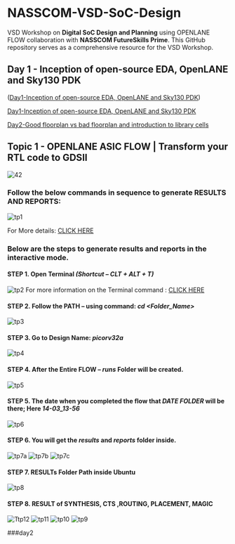 # NASSCOM-VSD-SoC-Design
VSD Workshop on **Digital SoC Design and Planning** using OPENLANE FLOW collaboration with **NASSCOM FutureSkills Prime**.
This GitHub repository serves as a comprehensive resource for the VSD Workshop.

## <h2 id="day1">Day 1 - Inception of open-source EDA, OpenLANE and Sky130 PDK</h2>([Day1-Inception of open-source EDA, OpenLANE and Sky130 PDK]())

[Day1-Inception of open-source EDA, OpenLANE and Sky130 PDK]()

[Day2-Good floorplan vs bad floorplan and introduction to library cells](#day2)
## Topic 1 -  OPENLANE ASIC FLOW | Transform your RTL code to GDSII 
![42](https://github.com/ursbestfriend/NASSCOM-VSD-SoC-Design/assets/125972379/e3e50092-f4ae-400e-9a25-885c6811a433)

### Follow the below commands in sequence to generate RESULTS AND REPORTS:
![tp1](https://github.com/ursbestfriend/NASSCOM-VSD-SoC-Design/assets/125972379/804d88cc-faa2-4b93-8071-39e02b657d65)
  
For More details:  [CLICK HERE](https://github.com/The-OpenROAD-Project/OpenLane/blob/master/docs/source/reference/interactive_mode.md)

### Below are the steps to generate results and reports in the interactive mode.
#### STEP 1.	Open Terminal *(Shortcut – CLT + ALT + T)*
![tp2](https://github.com/ursbestfriend/NASSCOM-VSD-SoC-Design/assets/125972379/732b66c9-d64f-44bc-95ba-7752a2fe646a)
For more information on the Terminal command : [CLICK HERE](https://help.ubuntu.com/community/UsingTheTerminal)
#### STEP 2.	Follow the PATH – using command: *cd  <Folder_Name>*
![tp3](https://github.com/ursbestfriend/NASSCOM-VSD-SoC-Design/assets/125972379/8024d2d4-413b-4c0a-a981-8a3321207e2d)
#### STEP 3.	Go to Design Name: *picorv32a*
 ![tp4](https://github.com/ursbestfriend/NASSCOM-VSD-SoC-Design/assets/125972379/4bebafdc-486c-4507-b802-2005c0bcd256)
#### STEP 4.	After the Entire FLOW – *runs* Folder will be created.
![tp5](https://github.com/ursbestfriend/NASSCOM-VSD-SoC-Design/assets/125972379/edf5ca4c-c24d-42f0-bafb-7c6e1310ed49)
#### STEP 5.	The date when you completed the flow that *DATE FOLDER* will be there; Here *14-03_13-56*
![tp6](https://github.com/ursbestfriend/NASSCOM-VSD-SoC-Design/assets/125972379/fedc1202-b676-4dcf-b43c-422cd0b68fd0)
#### STEP 6.	You will get the *results* and *reports* folder inside.
 ![tp7a](https://github.com/ursbestfriend/NASSCOM-VSD-SoC-Design/assets/125972379/2e8acf39-2ffb-4ea6-97cb-b92c668d12be)
![tp7b](https://github.com/ursbestfriend/NASSCOM-VSD-SoC-Design/assets/125972379/ce299c8f-0d98-4864-807f-1c192b49a029)
![tp7c](https://github.com/ursbestfriend/NASSCOM-VSD-SoC-Design/assets/125972379/558ee9f7-31d3-4565-a310-5fc569225401)
#### STEP 7.	RESULTs Folder Path inside Ubuntu
![tp8](https://github.com/ursbestfriend/NASSCOM-VSD-SoC-Design/assets/125972379/46e60376-12e5-4b6c-b62c-3cb8f7fe131b)
#### STEP 8.	RESULT of SYNTHESIS, CTS ,ROUTING, PLACEMENT, MAGIC
![Ttp12](https://github.com/ursbestfriend/NASSCOM-VSD-SoC-Design/assets/125972379/91858e16-9608-4a9c-942c-a1d74e30f7e1)
![tp11](https://github.com/ursbestfriend/NASSCOM-VSD-SoC-Design/assets/125972379/181fa85d-c489-4af0-8691-9d87e9a0cd36)
![tp10](https://github.com/ursbestfriend/NASSCOM-VSD-SoC-Design/assets/125972379/506a4eeb-ae9d-42e6-b7ec-6ad7c261f4cb)
![tp9](https://github.com/ursbestfriend/NASSCOM-VSD-SoC-Design/assets/125972379/9ae4ce85-9ac9-4881-bc33-1e4cc0c50127)

###day2
